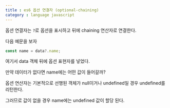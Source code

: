 ```yaml
---
title : es6 옵션 연결자 (optional-chaining)
category : language javascript
---
```


옵션 연결자는 `?`로 옵션을 표시하고 뒤에 chaining 연산자로 연결한다.

다음 예문을 보자

```js
const name = data?.name;
```

여기서 data 객체 뒤에 옵션 표현자를 넣었다.

만약 데이터가 없다면 name에는 어떤 값이 들어갈까?

옵션 연산자는 기본적으로 선행된 객체가 null이거나 undefined일 경우  undefined를 리턴한다.

그러므로 값이 없을 경우 name에는 undefined 값이 할당 된다.


